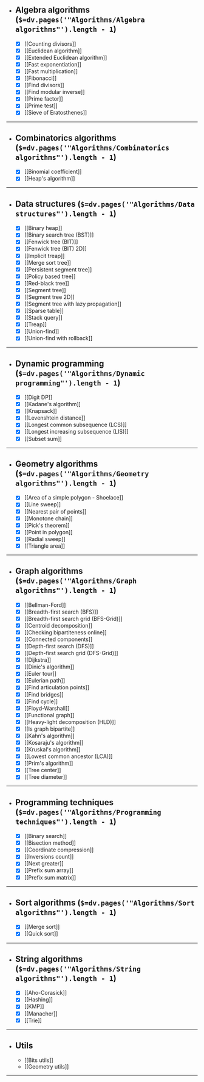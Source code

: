 - ## Algebra algorithms (`$=dv.pages('"Algorithms/Algebra algorithms"').length - 1`)
	- [x] [[Counting divisors]]
	- [x] [[Euclidean algorithm]]
	- [x] [[Extended Euclidean algorithm]]
	- [x] [[Fast exponentiation]]
	- [x] [[Fast multiplication]]
	- [x] [[Fibonacci]]
	- [x] [[Find divisors]]
	- [x] [[Find modular inverse]]
	- [x] [[Prime factor]]
	- [x] [[Prime test]]
	- [x] [[Sieve of Eratosthenes]]

---

- ## Combinatorics algorithms (`$=dv.pages('"Algorithms/Combinatorics algorithms"').length - 1`)
	- [x] [[Binomial coefficient]]
	- [x] [[Heap's algorithm]]

---

- ## Data structures (`$=dv.pages('"Algorithms/Data structures"').length - 1`)
	- [x] [[Binary heap]]
	- [x] [[Binary search tree (BST)]]
	- [x] [[Fenwick tree (BIT)]]
	- [x] [[Fenwick tree (BIT) 2D]]
	- [x] [[Implicit treap]]
	- [x] [[Merge sort tree]]
	- [x] [[Persistent segment tree]]
	- [x] [[Policy based tree]]
	- [x] [[Red-black tree]]
	- [x] [[Segment tree]]
	- [x] [[Segment tree 2D]]
	- [x] [[Segment tree with lazy propagation]]
	- [x] [[Sparse table]]
	- [x] [[Stack query]]
	- [x] [[Treap]]
	- [x] [[Union-find]]
	- [x] [[Union-find with rollback]]

---

- ## Dynamic programming (`$=dv.pages('"Algorithms/Dynamic programming"').length - 1`)
	- [x] [[Digit DP]]
	- [x] [[Kadane's algorithm]]
	- [x] [[Knapsack]]
	- [x] [[Levenshtein distance]]
	- [x] [[Longest common subsequence (LCS)]]
	- [x] [[Longest increasing subsequence (LIS)]]
	- [x] [[Subset sum]]

---

- ## Geometry algorithms (`$=dv.pages('"Algorithms/Geometry algorithms"').length - 1`)
	- [x] [[Area of ​​a simple polygon - Shoelace]]
	- [x] [[Line sweep]]
	- [x] [[Nearest pair of points]]
	- [x] [[Monotone chain]]
	- [x] [[Pick's theorem]]
	- [x] [[Point in polygon]]
	- [x] [[Radial sweep]]
	- [x] [[Triangle area]]

---

- ## Graph algorithms (`$=dv.pages('"Algorithms/Graph algorithms"').length - 1`)
	- [x] [[Bellman-Ford]]
	- [x] [[Breadth-first search (BFS)]]
	- [x] [[Breadth-first search grid (BFS-Grid)]]
	- [x] [[Centroid decomposition]]
	- [x] [[Checking bipartiteness online]]
	- [x] [[Connected components]]
	- [x] [[Depth-first search (DFS)]]
	- [x] [[Depth-first search grid (DFS-Grid)]]
	- [x] [[Dijkstra]]
	- [x] [[Dinic's algorithm]]
	- [x] [[Euler tour]]
	- [x] [[Eulerian path]]
	- [x] [[Find articulation points]]
	- [x] [[Find bridges]]
	- [x] [[Find cycle]]
	- [x] [[Floyd-Warshall]]
	- [x] [[Functional graph]]
	- [x] [[Heavy-light decomposition (HLD)]]
	- [x] [[Is graph bipartite]]
	- [x] [[Kahn's algorithm]]
	- [x] [[Kosaraju's algorithm]]
	- [x] [[Kruskal's algorithm]]
	- [x] [[Lowest common ancestor (LCA)]]
	- [x] [[Prim's algorithm]]
	- [x] [[Tree center]]
	- [x] [[Tree diameter]]

---

- ## Programming techniques (`$=dv.pages('"Algorithms/Programming techniques"').length - 1`)
	- [x] [[Binary search]]
	- [x] [[Bisection method]]
	- [x] [[Coordinate compression]]
	- [x] [[Inversions count]]
	- [x] [[Next greater]]
	- [x] [[Prefix sum array]]
	- [x] [[Prefix sum matrix]]

---

- ## Sort algorithms (`$=dv.pages('"Algorithms/Sort algorithms"').length - 1`)
	- [x] [[Merge sort]]
	- [x] [[Quick sort]]

---

- ## String algorithms (`$=dv.pages('"Algorithms/String algorithms"').length - 1`)
	- [x] [[Aho-Corasick]]
	- [x] [[Hashing]]
	- [x] [[KMP]]
	- [x] [[Manacher]]
	- [x] [[Trie]]

---

- ## Utils
	- [[Bits utils]]
	- [[Geometry utils]]

---